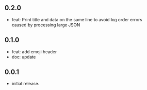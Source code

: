 ## 0.2.0
* feat: Print title and data on the same line to avoid log order errors caused by processing large JSON

## 0.1.0
* feat: add emoji header 
* doc: update

## 0.0.1

* initial release.
